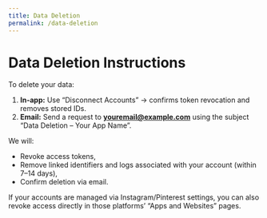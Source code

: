 ```yaml
---
title: Data Deletion
permalink: /data-deletion
---
```


# Data Deletion Instructions

To delete your data:

1. **In-app:** Use “Disconnect Accounts” → confirms token revocation and removes stored IDs.
2. **Email:** Send a request to **youremail@example.com** using the subject “Data Deletion – Your App Name”.

We will:
- Revoke access tokens,
- Remove linked identifiers and logs associated with your account (within 7–14 days),
- Confirm deletion via email.

If your accounts are managed via Instagram/Pinterest settings, you can also revoke access directly in those platforms’ “Apps and Websites” pages.
